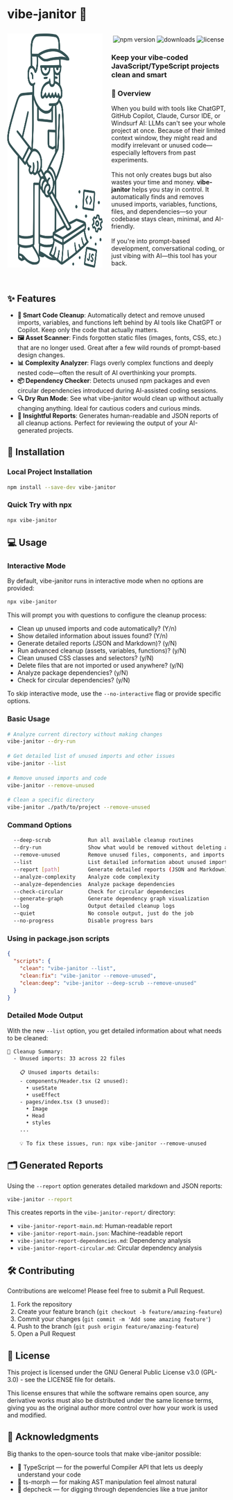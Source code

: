 # vibe-janitor 🧹

<div align="center" style="display: flex; align-items: center;">
  <div style="flex: 0 0 auto;">
    <img src="https://raw.githubusercontent.com/TravnikovDev/vibe-janitor/main/static/vibe-janitor.svg" height="540" width="220" alt="vibe-janitor mascot">
  </div>
  <div style="flex: 1; padding-left: 20px;">
    <p>
      <img src="https://img.shields.io/npm/v/vibe-janitor.svg" alt="npm version">
      <img src="https://img.shields.io/npm/dm/vibe-janitor.svg" alt="downloads">
      <img src="https://img.shields.io/github/license/TravnikovDev/vibe-janitor.svg" alt="license">
    </p>
    <h3 align="left"><b>Keep your vibe-coded JavaScript/TypeScript projects clean and smart</b></h3>
    <h3 align="left">🌟 Overview</h3>
    <p align="left">
      When you build with tools like ChatGPT, GitHub Copilot, Claude, Cursor IDE, or Windsurf AI: LLMs can't see your whole project at once. Because of their limited context window, they might read and modify irrelevant or unused code—especially leftovers from past experiments.
      <br><br>
      This not only creates bugs but also wastes your time and money. <strong>vibe-janitor</strong> helps you stay in control. It automatically finds and removes unused imports, variables, functions, files, and dependencies—so your codebase stays clean, minimal, and AI-friendly.
      <br><br>
      If you're into prompt-based development, conversational coding, or just vibing with AI—this tool has your back.
    </p>
  </div>
</div>

<br clear="all">

## ✨ Features

- **🧹 Smart Code Cleanup**: Automatically detect and remove unused imports, variables, and functions left behind by AI tools like ChatGPT or Copilot. Keep only the code that actually matters.
- **🖼️ Asset Scanner**: Finds forgotten static files (images, fonts, CSS, etc.) that are no longer used. Great after a few wild rounds of prompt-based design changes.
- **📊 Complexity Analyzer**: Flags overly complex functions and deeply nested code—often the result of AI overthinking your prompts.
- **📦 Dependency Checker**: Detects unused npm packages and even circular dependencies introduced during AI-assisted coding sessions.
- **🔍 Dry Run Mode**: See what vibe-janitor would clean up without actually changing anything. Ideal for cautious coders and curious minds.
- **📝 Insightful Reports**: Generates human-readable and JSON reports of all cleanup actions. Perfect for reviewing the output of your AI-generated projects.

## 🚀 Installation


### Local Project Installation

```bash
npm install --save-dev vibe-janitor
```

### Quick Try with npx

```bash
npx vibe-janitor
```

## 💻 Usage

### Interactive Mode

By default, vibe-janitor runs in interactive mode when no options are provided:

```bash
npx vibe-janitor
```

This will prompt you with questions to configure the cleanup process:
- Clean up unused imports and code automatically? (Y/n)
- Show detailed information about issues found? (Y/n)
- Generate detailed reports (JSON and Markdown)? (y/N)
- Run advanced cleanup (assets, variables, functions)? (y/N)
- Clean unused CSS classes and selectors? (y/N)
- Delete files that are not imported or used anywhere? (y/N)
- Analyze package dependencies? (y/N)
- Check for circular dependencies? (y/N)

To skip interactive mode, use the `--no-interactive` flag or provide specific options.

### Basic Usage

```bash
# Analyze current directory without making changes
vibe-janitor --dry-run

# Get detailed list of unused imports and other issues
vibe-janitor --list

# Remove unused imports and code
vibe-janitor --remove-unused

# Clean a specific directory
vibe-janitor ./path/to/project --remove-unused
```

### Command Options

```bash
  --deep-scrub            Run all available cleanup routines
  --dry-run               Show what would be removed without deleting anything
  --remove-unused         Remove unused files, components, and imports
  --list                  List detailed information about unused imports and other issues
  --report [path]         Generate detailed reports (JSON and Markdown)
  --analyze-complexity    Analyze code complexity
  --analyze-dependencies  Analyze package dependencies
  --check-circular        Check for circular dependencies
  --generate-graph        Generate dependency graph visualization
  --log                   Output detailed cleanup logs
  --quiet                 No console output, just do the job
  --no-progress           Disable progress bars
```

### Using in package.json scripts

```json
{
  "scripts": {
    "clean": "vibe-janitor --list",
    "clean:fix": "vibe-janitor --remove-unused",
    "clean:deep": "vibe-janitor --deep-scrub --remove-unused"
  }
}
```

### Detailed Mode Output

With the new `--list` option, you get detailed information about what needs to be cleaned:

```
📝 Cleanup Summary:
  - Unused imports: 33 across 22 files

    📋 Unused imports details:
    - components/Header.tsx (2 unused):
      • useState
      • useEffect
    - pages/index.tsx (3 unused):
      • Image
      • Head
      • styles
    ...

    💡 To fix these issues, run: npx vibe-janitor --remove-unused
```

## 🗂️ Generated Reports

Using the `--report` option generates detailed markdown and JSON reports:

```bash
vibe-janitor --report
```

This creates reports in the `vibe-janitor-report/` directory:

- `vibe-janitor-report-main.md`: Human-readable report
- `vibe-janitor-report-main.json`: Machine-readable report
- `vibe-janitor-report-dependencies.md`: Dependency analysis
- `vibe-janitor-report-circular.md`: Circular dependency analysis

## 🛠️ Contributing

Contributions are welcome! Please feel free to submit a Pull Request.

1. Fork the repository
2. Create your feature branch (`git checkout -b feature/amazing-feature`)
3. Commit your changes (`git commit -m 'Add some amazing feature'`)
4. Push to the branch (`git push origin feature/amazing-feature`)
5. Open a Pull Request

## 📝 License

This project is licensed under the GNU General Public License v3.0 (GPL-3.0) - see the LICENSE file for details.

This license ensures that while the software remains open source, any derivative works must also be distributed under the same license terms, giving you as the original author more control over how your work is used and modified.

## 🙏 Acknowledgments
Big thanks to the open-source tools that make vibe-janitor possible:

- 🧠 TypeScript — for the powerful Compiler API that lets us deeply understand your code
- 🧬 ts-morph — for making AST manipulation feel almost natural
- 🧰 depcheck — for digging through dependencies like a true janitor